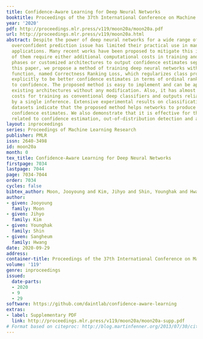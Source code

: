 ```yaml
---
title: Confidence-Aware Learning for Deep Neural Networks
booktitle: Proceedings of the 37th International Conference on Machine Learning
year: '2020'
pdf: http://proceedings.mlr.press/v119/moon20a/moon20a.pdf
url: http://proceedings.mlr.press/v119/moon20a.html
abstract: Despite the power of deep neural networks for a wide range of tasks, an
  overconfident prediction issue has limited their practical use in many safety-critical
  applications. Many recent works have been proposed to mitigate this issue, but most
  of them require either additional computational costs in training and/or inference
  phases or customized architectures to output confidence estimates separately. In
  this paper, we propose a method of training deep neural networks with a novel loss
  function, named Correctness Ranking Loss, which regularizes class probabilities
  explicitly to be better confidence estimates in terms of ordinal ranking according
  to confidence. The proposed method is easy to implement and can be applied to the
  existing architectures without any modification. Also, it has almost the same computational
  costs for training as conventional deep classifiers and outputs reliable predictions
  by a single inference. Extensive experimental results on classification benchmark
  datasets indicate that the proposed method helps networks to produce well-ranked
  confidence estimates. We also demonstrate that it is effective for the tasks closely
  related to confidence estimation, out-of-distribution detection and active learning.
layout: inproceedings
series: Proceedings of Machine Learning Research
publisher: PMLR
issn: 2640-3498
id: moon20a
month: 0
tex_title: Confidence-Aware Learning for Deep Neural Networks
firstpage: 7034
lastpage: 7044
page: 7034-7044
order: 7034
cycles: false
bibtex_author: Moon, Jooyoung and Kim, Jihyo and Shin, Younghak and Hwang, Sangheum
author:
- given: Jooyoung
  family: Moon
- given: Jihyo
  family: Kim
- given: Younghak
  family: Shin
- given: Sangheum
  family: Hwang
date: 2020-09-29
address: 
container-title: Proceedings of the 37th International Conference on Machine Learning
volume: '119'
genre: inproceedings
issued:
  date-parts:
  - 2020
  - 9
  - 29
software: https://github.com/daintlab/confidence-aware-learning
extras:
- label: Supplementary PDF
  link: http://proceedings.mlr.press/v119/moon20a/moon20a-supp.pdf
# Format based on citeproc: http://blog.martinfenner.org/2013/07/30/citeproc-yaml-for-bibliographies/
---
```

